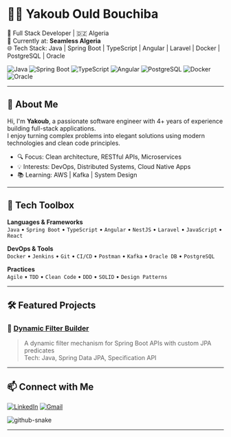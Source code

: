 # 👨‍💻 Yakoub Ould Bouchiba

🎯 Full Stack Developer | 🇩🇿 Algeria  
💼 Currently at: **Seamless Algeria**  
🌐 Tech Stack: Java | Spring Boot | TypeScript | Angular | Laravel | Docker | PostgreSQL | Oracle

![Java](https://img.shields.io/badge/Java-ED8B00?style=for-the-badge&logo=openjdk&logoColor=white)
![Spring Boot](https://img.shields.io/badge/Spring_Boot-6DB33F?style=for-the-badge&logo=spring-boot&logoColor=white)
![TypeScript](https://img.shields.io/badge/TypeScript-3178C6?style=for-the-badge&logo=typescript&logoColor=white)
![Angular](https://img.shields.io/badge/Angular-DD0031?style=for-the-badge&logo=angular&logoColor=white)
![PostgreSQL](https://img.shields.io/badge/PostgreSQL-336791?style=for-the-badge&logo=postgresql&logoColor=white)
![Docker](https://img.shields.io/badge/Docker-2496ED?style=for-the-badge&logo=docker&logoColor=white)
![Oracle](https://img.shields.io/badge/Oracle-F80000?style=for-the-badge&logo=oracle&logoColor=white)

---

## 🚀 About Me

Hi, I'm **Yakoub**, a passionate software engineer with 4+ years of experience building full-stack applications.  
I enjoy turning complex problems into elegant solutions using modern technologies and clean code principles.

- 🔍 Focus: Clean architecture, RESTful APIs, Microservices
- 💡 Interests: DevOps, Distributed Systems, Cloud Native Apps
- 📚 Learning: AWS | Kafka | System Design

---

## 🧰 Tech Toolbox

**Languages & Frameworks**  
`Java` • `Spring Boot` • `TypeScript` • `Angular` • `NestJS` • `Laravel` • `JavaScript` • `React`

**DevOps & Tools**  
`Docker` • `Jenkins` • `Git` • `CI/CD` • `Postman` • `Kafka` • `Oracle DB` • `PostgreSQL`

**Practices**  
`Agile` • `TDD` • `Clean Code` • `DDD` • `SOLID` • `Design Patterns`

---

## 🛠️ Featured Projects

### 🔹 [Dynamic Filter Builder](https://github.com/yakoubOuldbouchiba/algeriatours/tree/master/src/main/java/com/yakoub/ea/filters)
> A dynamic filter mechanism for Spring Boot APIs with custom JPA predicates  
Tech: Java, Spring Data JPA, Specification API

---



## 📫 Connect with Me

[![LinkedIn](https://img.shields.io/badge/LinkedIn-0A66C2?style=flat&logo=linkedin&logoColor=white)](https://linkedin.com/in/yakoub-ould-bouchiba)
[![Gmail](https://img.shields.io/badge/Gmail-D14836?style=flat&logo=gmail&logoColor=white)](mailto:yakoub.ouldbouchiba@gmail.com)

<picture>
  <source media="(prefers-color-scheme: dark)" srcset="github-snake-dark.svg" />
  <source media="(prefers-color-scheme: light)" srcset="github-snake.svg" />
  <img alt="github-snake" src="github-snake.svg" />
</picture>

---
